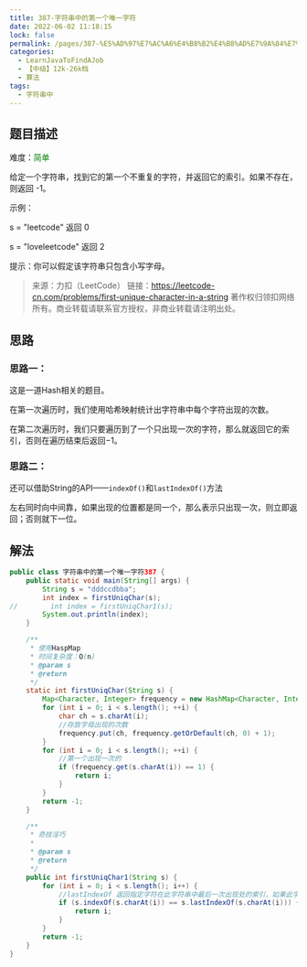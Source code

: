 ```yaml
---
title: 387-字符串中的第一个唯一字符
date: 2022-06-02 11:18:15
lock: false
permalink: /pages/387-%E5%AD%97%E7%AC%A6%E4%B8%B2%E4%B8%AD%E7%9A%84%E7%AC%AC%E4%B8%80%E4%B8%AA%E5%94%AF%E4%B8%80%E5%AD%97%E7%AC%A6
categories: 
  - LearnJavaToFindAJob
  - 【中级】12k-26k档
  - 算法
tags: 
  - 字符串中
---
```

## 题目描述

难度：<span style="color:green">简单</span>

给定一个字符串，找到它的第一个不重复的字符，并返回它的索引。如果不存在，则返回 -1。

 

示例：

s = "leetcode"
返回 0

s = "loveleetcode"
返回 2


提示：你可以假定该字符串只包含小写字母。

> 来源：力扣（LeetCode）
> 链接：https://leetcode-cn.com/problems/first-unique-character-in-a-string
> 著作权归领扣网络所有。商业转载请联系官方授权，非商业转载请注明出处。



## 思路

### 思路一：

这是一道Hash相关的题目。

在第一次遍历时，我们使用哈希映射统计出字符串中每个字符出现的次数。

在第二次遍历时，我们只要遍历到了一个只出现一次的字符，那么就返回它的索引，否则在遍历结束后返回−1。

### 思路二：

还可以借助String的API——`indexOf()`和`lastIndexOf()`方法

左右同时向中间靠，如果出现的位置都是同一个，那么表示只出现一次，则立即返回；否则就下一位。

## 解法

```java
public class 字符串中的第一个唯一字符387 {
    public static void main(String[] args) {
        String s = "dddccdbba";
        int index = firstUniqChar(s);
//        int index = firstUniqChar1(s);
        System.out.println(index);
    }

    /**
     * 使用HaspMap 
     * 时间复杂度：O(n)
     * @param s
     * @return
     */
    static int firstUniqChar(String s) {
        Map<Character, Integer> frequency = new HashMap<Character, Integer>();
        for (int i = 0; i < s.length(); ++i) {
            char ch = s.charAt(i);
            //存放字母出现的次数
            frequency.put(ch, frequency.getOrDefault(ch, 0) + 1);
        }
        for (int i = 0; i < s.length(); ++i) {
            //第一个出现一次的
            if (frequency.get(s.charAt(i)) == 1) {
                return i;
            }
        }
        return -1;
    }

    /**
     * 奇技淫巧
     *
     * @param s
     * @return
     */
    public int firstUniqChar1(String s) {
        for (int i = 0; i < s.length(); i++) {
            //lastIndexOf 返回指定字符在此字符串中最后一次出现处的索引，如果此字符串中没有这样的字符，则返回 -1
            if (s.indexOf(s.charAt(i)) == s.lastIndexOf(s.charAt(i))) {
                return i;
            }
        }
        return -1;
    }
}
```

